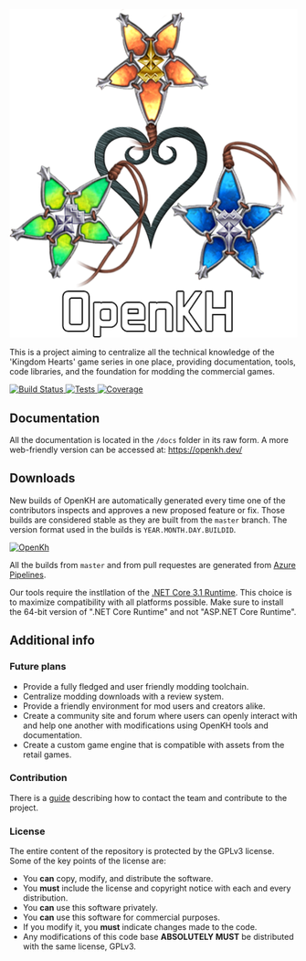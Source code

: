 <p align="center">
  <img src="./images/OpenKH.png" width="540">
</p>

This is a project aiming to centralize all the technical knowledge of the 'Kingdom Hearts' game series in one place, providing documentation, tools, code libraries, and the foundation for modding the commercial games.

[![Build Status](https://dev.azure.com/xeeynamo/OpenKH/_apis/build/status/Xeeynamo.OpenKh?branchName=master) ![Tests](https://img.shields.io/azure-devops/tests/xeeynamo/OpenKh/4) ![Coverage](https://img.shields.io/azure-devops/coverage/xeeynamo/OpenKh/4)](https://dev.azure.com/xeeynamo/OpenKH/_build/latest?definitionId=4&branchName=master)


## Documentation

All the documentation is located in the `/docs` folder in its raw form. A more web-friendly version can be accessed at: https://openkh.dev/

## Downloads

New builds of OpenKH are automatically generated every time one of the contributors inspects and approves a new proposed feature or fix. Those builds are considered stable as they are built from the `master` branch. The version format used in the builds is `YEAR.MONTH.DAY.BUILDID`.

[![OpenKh](https://img.shields.io/badge/OpenKh-Download-blue.svg)](https://github.com/Xeeynamo/OpenKh/releases)

All the builds from `master` and from pull requestes are generated from [Azure Pipelines](https://dev.azure.com/xeeynamo/OpenKH/_build).

Our tools require the instllation of the [.NET Core 3.1 Runtime](https://dotnet.microsoft.com/download/dotnet-core/3.1). This choice is to maximize compatibility with all platforms possible. Make sure to install the 64-bit version of ".NET Core Runtime" and not "ASP.NET Core Runtime".

## Additional info

### Future plans

* Provide a fully fledged and user friendly modding toolchain.
* Centralize modding downloads with a review system.
* Provide a friendly environment for mod users and creators alike.
* Create a community site and forum where users can openly interact with and help one another with modifications using OpenKH tools and documentation.
* Create a custom game engine that is compatible with assets from the retail games.


### Contribution

There is a [guide](CONTRIBUTING.md) describing how to contact the team and contribute to the project.


### License

The entire content of the repository is protected by the GPLv3 license. Some of the key points of the license are:

- You **can** copy, modify, and distribute the software.
- You **must** include the license and copyright notice with each and every distribution.
- You **can** use this software privately.
- You **can** use this software for commercial purposes.
- If you modify it, you **must** indicate changes made to the code.
- Any modifications of this code base **ABSOLUTELY MUST** be distributed with the same license, GPLv3.
